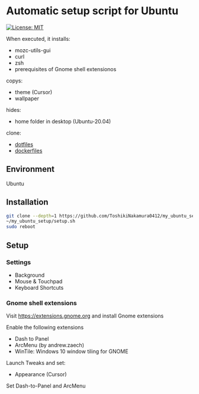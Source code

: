 # Automatic setup script for Ubuntu

[![License: MIT](https://img.shields.io/badge/License-MIT-yellow.svg)](https://opensource.org/licenses/MIT)

When executed, it installs:

- mozc-utils-gui
- curl
- zsh
- prerequisites of Gnome shell extensionos

copys:

- theme (Cursor)
- wallpaper

hides:

- home folder in desktop (Ubuntu-20.04)

clone:
- [dotfiles](https://github.com/ToshikiNakamura0412/dotfiles.git)
- [dockerfiles](https://github.com/ToshikiNakamura0412/dockerfiles.git)

## Environment
Ubuntu

## Installation
```bash
git clone --depth=1 https://github.com/ToshikiNakamura0412/my_ubuntu_setup.git ~/my_ubuntu_setup
~/my_ubuntu_setup/setup.sh
sudo reboot
```

## Setup
### Settings
- Background
- Mouse & Touchpad
- Keyboard Shortcuts

### Gnome shell extensions
Visit https://extensions.gnome.org and install Gnome extensions

Enable the following extensions
- Dash to Panel
- ArcMenu (by andrew.zaech)
- WinTile: Windows 10 window tiling for GNOME

Launch Tweaks and set:
- Appearance (Cursor)

Set Dash-to-Panel and ArcMenu
